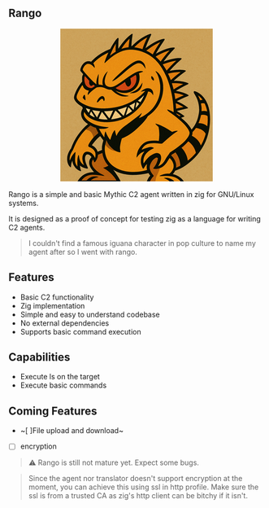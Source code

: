 ## Rango 

<p align="center">
  <img src="https://github.com/pop-ecx/rango/blob/main/rango-2.png" />
</p>

Rango is a simple and basic Mythic C2 agent written in zig for GNU/Linux systems. 

It is designed as a proof of concept for testing zig as a language for writing C2 agents.

> I couldn't find a famous iguana character in pop culture to name my agent after so I went with rango.

## Features

- Basic C2 functionality
- Zig implementation
- Simple and easy to understand codebase
- No external dependencies
- Supports basic command execution

## Capabilities
- Execute ls on the target
- Execute basic commands


## Coming Features
- ~[ ]File upload and download~
- [ ] encryption

> :warning: Rango is still not mature yet. Expect some bugs.


> Since the agent nor translator doesn't support encryption at the moment, you can achieve this using ssl in http profile. Make sure the ssl is from a trusted CA as zig's http client can be bitchy if it isn't.
